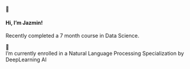 👋  <h4> Hi, I’m Jazmin! </h4>
Recently completed a 7 month course in Data Science. 

📖  
I’m currently enrolled in a Natural Language Processing Specialization by DeepLearning AI


<!---
kokeshita/kokeshita is a ✨ special ✨ repository because its `README.md` (this file) appears on your GitHub profile.
You can click the Preview link to take a look at your changes.
--->
